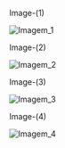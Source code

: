Image-(1)

![Imagem_1](https://github.com/TassianaMilka/Html-and-Css-Projects/assets/114196099/8df558a6-ec3d-452e-a809-3d7b6c5fd92d)

Image-(2)

![Imagem_2](https://github.com/TassianaMilka/Html-and-Css-Projects/assets/114196099/94b20856-43a3-4b88-9302-c6110caa6825)

Image-(3)

![Imagem_3](https://github.com/TassianaMilka/Html-and-Css-Projects/assets/114196099/68ad01af-9326-41ea-b312-57ae6c8c5c45)

Image-(4)

![Imagem_4](https://github.com/TassianaMilka/Html-and-Css-Projects/assets/114196099/4b7e406c-770b-4ee5-9c39-793d5d7ce577)
